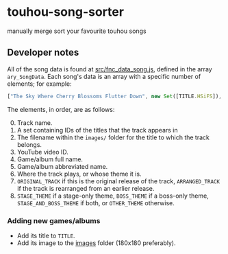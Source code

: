 # touhou-song-sorter
manually merge sort your favourite touhou songs

## Developer notes

All of the song data is found at [src/fnc_data_song.js](./src/fnc_data_song.js), defined in the array `ary_SongData`. Each song's data is an array with a specific number of elements; for example:

```js
["The Sky Where Cherry Blossoms Flutter Down", new Set([TITLE.HSiFS]), "hsifs.png", "3B207i_YzE0", "Hidden Star in Four Seasons", "HSiFS", "Title Screen", ORIGINAL_TRACK, OTHER_THEME]
```

The elements, in order, are as follows:

0. Track name.
1. A set containing IDs of the titles that the track appears in
2. The filename within the `images/` folder for the title to which the track belongs.
3. YouTube video ID.
4. Game/album full name.
5. Game/album abbreviated name.
6. Where the track plays, or whose theme it is.
7. `ORIGINAL_TRACK` if this is the original release of the track, `ARRANGED_TRACK` if the track is rearranged from an earlier release.
8. `STAGE_THEME` if a stage-only theme, `BOSS_THEME` if a boss-only theme, `STAGE_AND_BOSS_THEME` if both, or `OTHER_THEME` otherwise.

### Adding new games/albums

* Add its title to `TITLE`.
* Add its image to the [images](./images/) folder (180x180 preferably).
